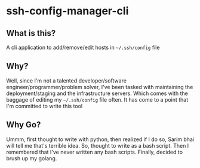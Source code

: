 # ssh-config-manager-cli

## What is this?

A cli application to add/remove/edit hosts in `~/.ssh/config` file

## Why?

Well, since I'm not a talented developer/software engineer/programmer/problem solver, I've been tasked with
maintaining the deployment/staging and the infrastructure servers. Which comes with the baggage of editing
my `~/.ssh/config` file often. It has come to a point that I'm committed to write this tool

## Why Go?

Ummm, first thought to write with python, then realized if I do so, Sarim bhai will tell me
that's terrible idea. So, thought to write as a bash script. Then I remembered that I've never
written any bash scripts. Finally, decided to brush up my golang.
